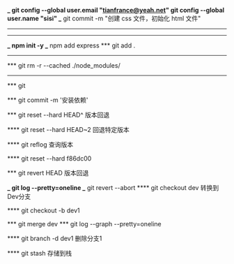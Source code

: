**_ git config --global user.email "tianfrance@yeah.net" git config --global user.name "sisi"
_** git commit -m "创建 css 文件，初始化 html 文件"

---

---

**_ npm init -y
_** npm add express
\*\*\* git add .

---

\*\*\* git rm -r --cached ./node_modules/

---

\*\*\* git

\*\*\* git commit -m '安装依赖'

\*\*\* git reset --hard HEAD^ 版本回退

\*\*\*\* git reset --hard HEAD~2 回退特定版本

\*\*\*\* git reflog 查询版本

\*\*\*\* git reset --hard f86dc00

\*\*\* git revert HEAD 版本回退

**_ git log --pretty=oneline
_** git revert --abort
****  git checkout dev  转换到Dev分支

\*\*\*\* git checkout -b dev1

***  git merge dev
***  git log --graph --pretty=oneline

**** git branch -d dev1 删除分支1

<!-- https://learngitbranching.js.org练习 -->




****  git stash 存储到栈
